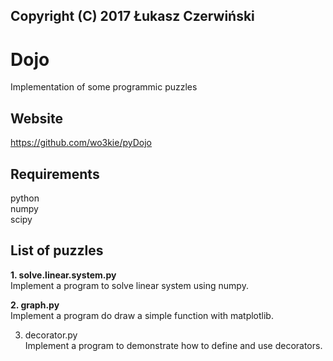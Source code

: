 ## Copyright (C) 2017 Łukasz Czerwiński

# Dojo  
Implementation of some programmic puzzles  

## Website  
https://github.com/wo3kie/pyDojo

## Requirements  
python  
numpy  
scipy  

## List of puzzles  

**1. solve.linear.system.py**  
Implement a program to solve linear system using numpy.  
  
**2. graph.py**  
Implement a program do draw a simple function with matplotlib.  
  
3. decorator.py  
Implement a program to demonstrate how to define and use decorators.  

